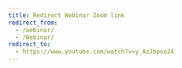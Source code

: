 ```yaml
---
title: Redirect Webinar Zoom link
redirect_from:
  - /webinar/
  - /Webinar/
redirect_to:
  - https://www.youtube.com/watch?v=y_AzJbpoo24
---
```

